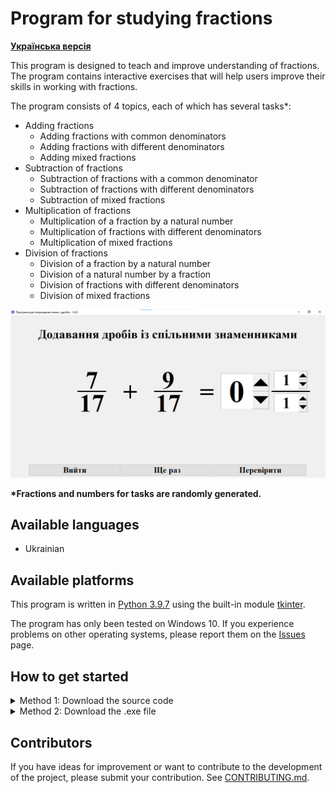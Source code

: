 # Program for studying fractions
**[Українська версія](README_UA.md)**

This program is designed to teach and improve understanding of fractions. The program contains interactive exercises that will help users improve their skills in working with fractions.

The program consists of 4 topics, each of which has several tasks\*:
* Adding fractions
     * Adding fractions with common denominators
     * Adding fractions with different denominators
     * Adding mixed fractions
* Subtraction of fractions
     * Subtraction of fractions with a common denominator
     * Subtraction of fractions with different denominators
     * Subtraction of mixed fractions
* Multiplication of fractions
     * Multiplication of a fraction by a natural number
     * Multiplication of fractions with different denominators
     * Multiplication of mixed fractions
* Division of fractions
     * Division of a fraction by a natural number
     * Division of a natural number by a fraction
     * Division of fractions with different denominators
     * Division of mixed fractions

![Exercise Window](assets/exercise_window_ua.png)

**\*Fractions and numbers for tasks are randomly generated.**

## Available languages
* Ukrainian

## Available platforms
This program is written in [Python 3.9.7](https://www.python.org/downloads/release/python-397/) using the built-in module [tkinter](https://docs.python.org/3/library/tkinter.html).

The program has only been tested on Windows 10. If you experience problems on other operating systems, please report them on the [Issues](https://github.com/AntynK/FractionsQuizApp/issues) page.

## How to get started
<details>
<summary>Method 1: Download the source code</summary>
<br>

**NOTE: You must have the [Python interpreter](https://www.python.org/downloads/release/python-397/) installed.**
    
1. Open the [releases](https://github.com/AntynK/FractionsQuizApp/releases/latest) page.
2. Download the SourceCode.zip archive.
3. Unzip it.
4. Run the main.pyw file by double-clicking on it or via the command:

Windows:
```
python main.pyw
```
Linux and MacOS:
```
python3 main.pyw
```
</details>


<details>
<summary>Method 2: Download the .exe file</summary>
<br>

**WARNING: Windows Antivirus may recognize the .exe file as a virus. If you are worried, you can run the source code.**
1. Open the [releases](https://github.com/AntynK/FractionsQuizApp/releases/latest) page.
2. Download the FractionsQuizApp.exe file.
3. Run it.
</details>

## Contributors
If you have ideas for improvement or want to contribute to the development of the project, please submit your contribution. See [CONTRIBUTING.md](CONTRIBUTING.md).